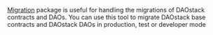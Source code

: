 [Migration](https://github.com/daostack/migration) package is useful for handling the migrations of DAOstack contracts and DAOs. You can use this tool to migrate DAOstack base contracts and DAOstack DAOs in production, test or developer mode

